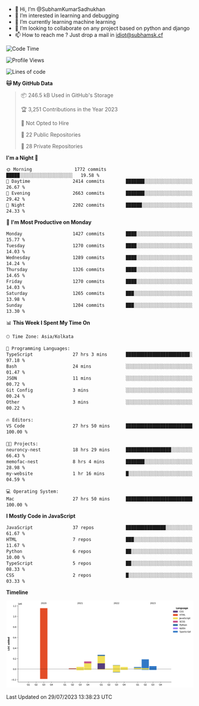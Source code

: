 - 👋 Hi, I’m @SubhamKumarSadhukhan
- 👀 I’m interested in learning and debugging
- 🌱 I’m currently learning machine learning
- 💞️ I’m looking to collaborate on any project based on python and django
- 📫 How to reach me ?
      Just drop a mail in idiot@subhamsk.cf

<!---
SubhamKumarSadhukhan/SubhamKumarSadhukhan is a ✨ special ✨ repository because its `README.md` (this file) appears on your GitHub profile.
You can click the Preview link to take a look at your changes.
--->


<!--START_SECTION:waka-->
![Code Time](http://img.shields.io/badge/Code%20Time-1%2C385%20hrs%202%20mins-blue)

![Profile Views](http://img.shields.io/badge/Profile%20Views-1-blue)

![Lines of code](https://img.shields.io/badge/From%20Hello%20World%20I%27ve%20Written-2.0%20million%20lines%20of%20code-blue)

**🐱 My GitHub Data** 

> 📦 246.5 kB Used in GitHub's Storage 
 > 
> 🏆 3,251 Contributions in the Year 2023
 > 
> 🚫 Not Opted to Hire
 > 
> 📜 22 Public Repositories 
 > 
> 🔑 28 Private Repositories 
 > 
**I'm a Night 🦉** 

```text
🌞 Morning                1772 commits        █████░░░░░░░░░░░░░░░░░░░░   19.58 % 
🌆 Daytime                2414 commits        ███████░░░░░░░░░░░░░░░░░░   26.67 % 
🌃 Evening                2663 commits        ███████░░░░░░░░░░░░░░░░░░   29.42 % 
🌙 Night                  2202 commits        ██████░░░░░░░░░░░░░░░░░░░   24.33 % 
```
📅 **I'm Most Productive on Monday** 

```text
Monday                   1427 commits        ████░░░░░░░░░░░░░░░░░░░░░   15.77 % 
Tuesday                  1270 commits        ████░░░░░░░░░░░░░░░░░░░░░   14.03 % 
Wednesday                1289 commits        ████░░░░░░░░░░░░░░░░░░░░░   14.24 % 
Thursday                 1326 commits        ████░░░░░░░░░░░░░░░░░░░░░   14.65 % 
Friday                   1270 commits        ████░░░░░░░░░░░░░░░░░░░░░   14.03 % 
Saturday                 1265 commits        ███░░░░░░░░░░░░░░░░░░░░░░   13.98 % 
Sunday                   1204 commits        ███░░░░░░░░░░░░░░░░░░░░░░   13.30 % 
```


📊 **This Week I Spent My Time On** 

```text
🕑︎ Time Zone: Asia/Kolkata

💬 Programming Languages: 
TypeScript               27 hrs 3 mins       ████████████████████████░   97.18 % 
Bash                     24 mins             ░░░░░░░░░░░░░░░░░░░░░░░░░   01.47 % 
JSON                     11 mins             ░░░░░░░░░░░░░░░░░░░░░░░░░   00.72 % 
Git Config               3 mins              ░░░░░░░░░░░░░░░░░░░░░░░░░   00.24 % 
Other                    3 mins              ░░░░░░░░░░░░░░░░░░░░░░░░░   00.22 % 

🔥 Editors: 
VS Code                  27 hrs 50 mins      █████████████████████████   100.00 % 

🐱‍💻 Projects: 
neuroncy-nest            18 hrs 29 mins      █████████████████░░░░░░░░   66.43 % 
memofac-nest             8 hrs 4 mins        ███████░░░░░░░░░░░░░░░░░░   28.98 % 
my-website               1 hr 16 mins        █░░░░░░░░░░░░░░░░░░░░░░░░   04.59 % 

💻 Operating System: 
Mac                      27 hrs 50 mins      █████████████████████████   100.00 % 
```

**I Mostly Code in JavaScript** 

```text
JavaScript               37 repos            ███████████████░░░░░░░░░░   61.67 % 
HTML                     7 repos             ███░░░░░░░░░░░░░░░░░░░░░░   11.67 % 
Python                   6 repos             ██░░░░░░░░░░░░░░░░░░░░░░░   10.00 % 
TypeScript               5 repos             ██░░░░░░░░░░░░░░░░░░░░░░░   08.33 % 
CSS                      2 repos             █░░░░░░░░░░░░░░░░░░░░░░░░   03.33 % 
```



**Timeline**

![Lines of Code chart](https://raw.githubusercontent.com/SubhamKumarSadhukhan/SubhamKumarSadhukhan/main/assets/bar_graph.png)


 Last Updated on 29/07/2023 13:38:23 UTC
<!--END_SECTION:waka-->
